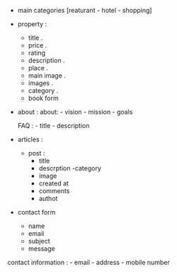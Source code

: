 - main categories [reaturant - hotel - shopping]
- property : 
    - title .
    - price .
    - rating
    - description  .
    - place  .
    - main image .
    - images  .
    - category .
    - book form 



- about : 
    about:
        - vision
        - mission 
        - goals 

    FAQ :
        - title
        - description 


- articles : 
    - post : 
        - title
        - descrption 
        -category
        - image
        - created at
        - comments
        - authot


- contact form 
    - name
    - email 
    - subject 
    - message

contact information : 
    - email 
    - address
    - mobile number